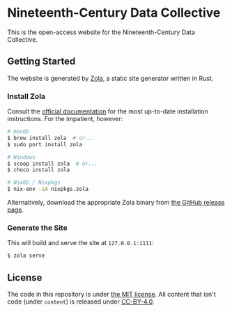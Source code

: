 # Nineteenth-Century Data Collective

This is the open-access website for the Nineteenth-Century Data Collective.

## Getting Started

The website is generated by [Zola][zola], a static site generator written in Rust.

### Install Zola

Consult the [official documentation][zola-doc] for the most up-to-date installation instructions. For the impatient, however:

```sh
# macOS
$ brew install zola  # or...
$ sudo port install zola

# Windows
$ scoop install zola  # or...
$ choco install zola

# NixOS / Nixpkgs
$ nix-env -iA nixpkgs.zola
```

Alternatively, download the appropriate Zola binary from [the GitHub release page][zola-release].

### Generate the Site

This will build and serve the site at `127.0.0.1:1111`:

```sh
$ zola serve
```

[zola]: https://www.getzola.org
[zola-doc]: https://www.getzola.org/documentation/getting-started/installation/
[zola-release]: https://github.com/getzola/zola/releases

## License

The code in this repository is under [the MIT license](LICENSE). All content that isn't code (under `content`) is released under [CC-BY-4.0](content/LICENSE).
